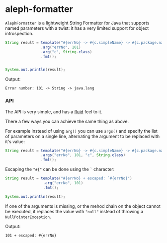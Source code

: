 # aleph-formatter

`AlephFormatter` is a lightweight String Formatter for Java that supports named parameters with a twist: it has a very limited support for object introspection. 

```java
String result = template("#{errNo} -> #{c.simpleName} -> #{c.package.name}")
                .arg("errNo", 101)
                .arg("c", String.class)
                .fmt();


System.out.println(result);
```
Output:
```
Error number: 101 -> String -> java.lang
```

### API

The API is very simple, and has a [fluid](https://en.wikipedia.org/wiki/Fluent_interface) feel to it. 

There a few ways you can achieve the same thing as above. 

For example instead of using `arg()` you can use `args()` and specify the list of parameters on a single line, alternating the argument to be replaced with it's value:

```java
String result = template("#{errNo} -> #{c.simpleName} -> #{c.package.name}")
                .args("errNo", 101, "c", String.class)
                .fmt();
```

Escaping the `"#{"` can be done using the ``` ` ``` character:

```java
String result = template("#{errNo} + escaped: `#{errNo}")
                 .arg("errNo", 101)
                 .fmt();

System.out.println(result);
```

If one of the arguments is missing, or the mehod chain on the object cannot be executed, it replaces the value with `"null"` instead of throwing a `NullPointerException`.

Output: 
```
101 + escaped: #{errNo}
```
